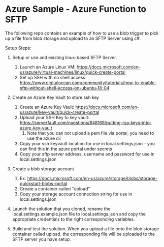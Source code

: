 # Azure Sample - Azure Function to SFTP
The following repo contains an example of how to use a blob trigger to pick up a file from blob storage and upload to an SFTP Server using c#. 

Setup Steps: 

1. Setup or use and existing linux-based SFTP Server. 
    1. Launch an Azure Linux VM: https://docs.microsoft.com/en-us/azure/virtual-machines/linux/quick-create-portal
    2. Set up SSH with no shell access: https://www.digitalocean.com/community/tutorials/how-to-enable-sftp-without-shell-access-on-ubuntu-18-04

2. Create an Azure Key Vault to store ssh key
    1. Create an Azure Key Vault: https://docs.microsoft.com/en-us/azure/key-vault/quick-create-portal
    2. Upload your SSH Key to key vault: https://serverfault.com/questions/848168/putting-rsa-keys-into-azure-key-vault 
        1. Note that you can not upload a pem file via portal, you need to use the azure cli
    3. Copy your ssh keyvault location for use in local.settings.json - you can find this in the azure portal under secrets
    4. Copy your sftp server address, username and password for use in local.settings.json

3. Create a blob storage account
    1. Ex. https://docs.microsoft.com/en-us/azure/storage/blobs/storage-quickstart-blobs-portal 
    2. Create a container called "upload"
    3. Copy your storage account connection string for use in local.settings.json
    
4. Launch the solution that you cloned, rename the local.settings.example.json file to local.settings.json and copy the appropriate credentials to the right corresponding variables. 

5. Build and test the solution. When you upload a file onto the blob storage container called upload, the corresponding file will be uploaded to the SFTP server you have setup. 
